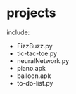 # projects

include:

+ FizzBuzz.py
+ tic-tac-toe.py
+ neuralNetwork.py
+ piano.apk
+ balloon.apk
+ to-do-list.py
